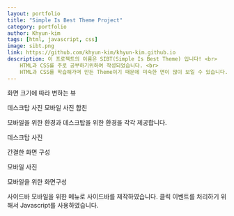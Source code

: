 ```yaml
---
layout: portfolio
title: "Simple Is Best Theme Project"
category: portfolio
author: Khyun-kim
tags: [html, javascript, css]
image: sibt.png
link: https://github.com/khyun-kim/khyun-kim.github.io
description: 이 프로젝트의 이름은 SIBT(Simple Is Best Theme) 입니다! <br>
    HTML과 CSS를 주로 공부하기위하여 작성되었습니다. <br>
    HTML과 CSS를 학습해가며 만든 Theme이기 때문에 미숙한 면이 많이 보일 수 있습니다.
---
```


화면 크기에 따라 변하는 뷰

데스크탑 사진 모바일 사진 합친

모바일을 위한 환경과 데스크탑을 위한 환경을 각각 제공합니다.

데스크탑 사진

간결한 화면 구성

모바일 사진 

모바일을 위한 화면구성

사이드바
모바일을 위한 메뉴로 사이드바를 제작하였습니다.
클릭 이벤트를 처리하기 위해서 Javascript를 사용하였습니다.
